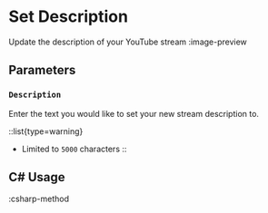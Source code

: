 # Set Description
Update the description of your YouTube stream
:image-preview

## Parameters
### `Description`
Enter the text you would like to set your new stream description to.

::list{type=warning}
- Limited to `5000` characters
::

## C# Usage
:csharp-method